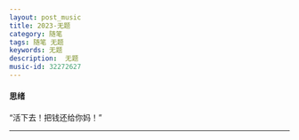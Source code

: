 ```yaml
---
layout: post_music  
title: 2023-无题
category: 随笔  
tags: 随笔 无题  	
keywords: 无题 
description:  无题 
music-id: 32272627
---
```


#### 思绪

“活下去！把钱还给你妈！”



---
